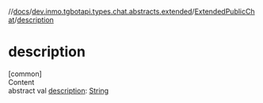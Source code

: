 //[docs](../../../index.md)/[dev.inmo.tgbotapi.types.chat.abstracts.extended](../index.md)/[ExtendedPublicChat](index.md)/[description](description.md)



# description  
[common]  
Content  
abstract val [description](description.md): [String](https://kotlinlang.org/api/latest/jvm/stdlib/kotlin/-string/index.html)  



